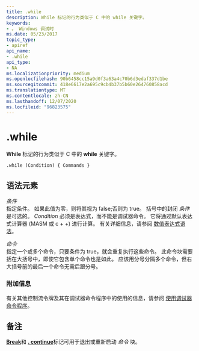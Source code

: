 ```yaml
---
title: .while
description: While 标记的行为类似于 C 中的 while 关键字。
keywords:
- 。 Windows 调试时
ms.date: 05/23/2017
topic_type:
- apiref
api_name:
- .while
api_type:
- NA
ms.localizationpriority: medium
ms.openlocfilehash: 90b6458cc15a9d0f3a63a4c70b6d3edaf337d1be
ms.sourcegitcommit: 418e6617e2a695c9cb4b37b5b60e264760858acd
ms.translationtype: MT
ms.contentlocale: zh-CN
ms.lasthandoff: 12/07/2020
ms.locfileid: "96823575"
---
```

# <a name="while"></a>.while


**While** 标记的行为类似于 C 中的 **while** 关键字。

```dbgcmd
.while (Condition) { Commands } 
```

## <a name="span-idddk_token_while_dbgspanspan-idddk_token_while_dbgspansyntax-elements"></a><span id="ddk_token_while_dbg"></span><span id="DDK_TOKEN_WHILE_DBG"></span>语法元素


<span id="_______Condition______"></span><span id="_______condition______"></span><span id="_______CONDITION______"></span>*条件*   
指定条件。 如果此值为零，则将其视为 false;否则为 true。 括号中的封闭 *条件* 是可选的。 *Condition* 必须是表达式，而不能是调试器命令。 它将通过默认表达式计算器 (MASM 或 c + +) 进行计算。 有关详细信息，请参阅 [数值表达式语法](numerical-expression-syntax.md)。

<span id="_______Commands______"></span><span id="_______commands______"></span><span id="_______COMMANDS______"></span>*命令*   
指定一个或多个命令，只要条件为 true，就会重复执行这些命令。 此命令块需要括在大括号中，即使它包含单个命令也是如此。 应该用分号分隔多个命令，但右大括号前的最后一个命令无需后跟分号。

### <a name="span-idadditional_informationspanspan-idadditional_informationspanspan-idadditional_informationspanadditional-information"></a><span id="Additional_Information"></span><span id="additional_information"></span><span id="ADDITIONAL_INFORMATION"></span>附加信息

有关其他控制流令牌及其在调试器命令程序中的使用的信息，请参阅 [使用调试器命令程序](using-debugger-command-programs.md)。

<a name="remarks"></a>备注
-------

[**Break**](https://support.microsoft.com/help/833721/available-switch-options-for-the-windows-xp-and-the-windows-server-200)和 [**. continue**](-continue.md)标记可用于退出或重新启动 *命令* 块。

 

